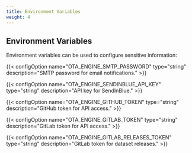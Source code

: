 ```yaml
---
title: Environment Variables
weight: 4
---
```


## Environment Variables

Environment variables can be used to configure sensitive information:

{{< configOption name="OTA_ENGINE_SMTP_PASSWORD" type="string" description="SMTP password for email notifications." >}}

{{< configOption name="OTA_ENGINE_SENDINBLUE_API_KEY" type="string" description="API key for SendInBlue." >}}

{{< configOption name="OTA_ENGINE_GITHUB_TOKEN" type="string" description="GitHub token for API access." >}}

{{< configOption name="OTA_ENGINE_GITLAB_TOKEN" type="string" description="GitLab token for API access." >}}

{{< configOption name="OTA_ENGINE_GITLAB_RELEASES_TOKEN" type="string" description="GitLab token for dataset releases." >}}
